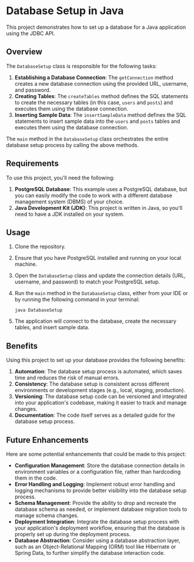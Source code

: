 # Database Setup in Java

This project demonstrates how to set up a database for a Java application using the JDBC API.

## Overview

The `DatabaseSetup` class is responsible for the following tasks:

1. **Establishing a Database Connection**: The `getConnection` method creates a new database connection using the provided URL, username, and password.
2. **Creating Tables**: The `createTables` method defines the SQL statements to create the necessary tables (in this case, `users` and `posts`) and executes them using the database connection.
3. **Inserting Sample Data**: The `insertSampleData` method defines the SQL statements to insert sample data into the `users` and `posts` tables and executes them using the database connection.

The `main` method in the `DatabaseSetup` class orchestrates the entire database setup process by calling the above methods.

## Requirements

To use this project, you'll need the following:

1. **PostgreSQL Database**: This example uses a PostgreSQL database, but you can easily modify the code to work with a different database management system (DBMS) of your choice.
2. **Java Development Kit (JDK)**: This project is written in Java, so you'll need to have a JDK installed on your system.

## Usage

1. Clone the repository.
2. Ensure that you have PostgreSQL installed and running on your local machine.
3. Open the `DatabaseSetup` class and update the connection details (URL, username, and password) to match your PostgreSQL setup.
4. Run the `main` method in the `DatabaseSetup` class, either from your IDE or by running the following command in your terminal:
    
    ```
    java DatabaseSetup
    
    ```
    
5. The application will connect to the database, create the necessary tables, and insert sample data.

## Benefits

Using this project to set up your database provides the following benefits:

1. **Automation**: The database setup process is automated, which saves time and reduces the risk of manual errors.
2. **Consistency**: The database setup is consistent across different environments or development stages (e.g., local, staging, production).
3. **Versioning**: The database setup code can be versioned and integrated into your application's codebase, making it easier to track and manage changes.
4. **Documentation**: The code itself serves as a detailed guide for the database setup process.

## Future Enhancements

Here are some potential enhancements that could be made to this project:

- **Configuration Management**: Store the database connection details in environment variables or a configuration file, rather than hardcoding them in the code.
- **Error Handling and Logging**: Implement robust error handling and logging mechanisms to provide better visibility into the database setup process.
- **Schema Management**: Provide the ability to drop and recreate the database schema as needed, or implement database migration tools to manage schema changes.
- **Deployment Integration**: Integrate the database setup process with your application's deployment workflow, ensuring that the database is properly set up during the deployment process.
- **Database Abstraction**: Consider using a database abstraction layer, such as an Object-Relational Mapping (ORM) tool like Hibernate or Spring Data, to further simplify the database interaction code.
